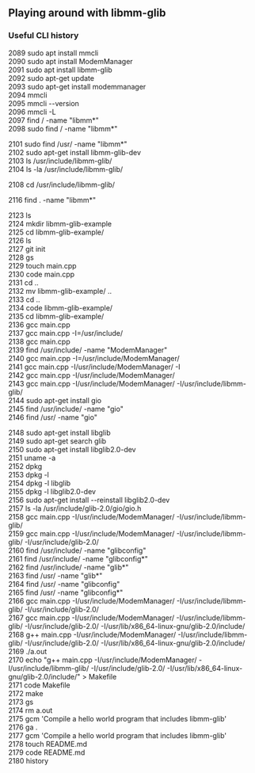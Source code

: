## Playing around with libmm-glib 

### Useful CLI history 
 
 2089  sudo apt install mmcli  
 2090  sudo apt install ModemManager   
 2091  sudo apt install libmm-glib  
 2092  sudo apt-get update   
 2093  sudo apt-get install modemmanager  
 2094  mmcli   
 2095  mmcli --version   
 2096  mmcli -L   
 2097  find / -name "libmm*"   
 2098  sudo find / -name "libmm*"   

 2101  sudo find /usr/ -name "libmm*"   
 2102  sudo apt-get install libmm-glib-dev   
 2103  ls /usr/include/libmm-glib/   
 2104  ls -la /usr/include/libmm-glib/   
 
 2108  cd /usr/include/libmm-glib/   


 2116  find . -name "libmm*"   


 2123  ls  
 2124  mkdir libmm-glib-example  
 2125  cd libmm-glib-example/  
 2126  ls  
 2127  git init  
 2128  gs  
 2129  touch main.cpp  
 2130  code main.cpp  
 2131  cd ..  
 2132  mv libmm-glib-example/ ..  
 2133  cd ..  
 2134  code libmm-glib-example/  
 2135  cd libmm-glib-example/  
 2136  gcc main.cpp  
 2137  gcc main.cpp -I=/usr/include/  
 2138  gcc main.cpp  
 2139  find /usr/include/ -name "ModemManager"  
 2140  gcc main.cpp -I=/usr/include/ModemManager/  
 2141  gcc main.cpp -I/usr/include/ModemManager/ -I  
 2142  gcc main.cpp -I/usr/include/ModemManager/  
 2143  gcc main.cpp -I/usr/include/ModemManager/ -I/usr/include/libmm-glib/  
 2144  sudo apt-get install gio  
 2145  find /usr/include/ -name "gio"  
 2146  find /usr/ -name "gio"  

 2148  sudo apt-get install libglib   
 2149  sudo apt-get search glib   
 2150  sudo apt-get install libglib2.0-dev  
 2151  uname -a  
 2152  dpkg  
 2153  dpkg -l  
 2154  dpkg -l libglib  
 2155  dpkg -l libglib2.0-dev  
 2156  sudo apt-get install --reinstall libglib2.0-dev  
 2157  ls -la /usr/include/glib-2.0/gio/gio.h  
 2158  gcc main.cpp -I/usr/include/ModemManager/ -I/usr/include/libmm-glib/  
 2159  gcc main.cpp -I/usr/include/ModemManager/ -I/usr/include/libmm-glib/ -I/usr/include/glib-2.0/  
 2160  find /usr/include/ -name "glibconfig"  
 2161  find /usr/include/ -name "glibconfig*"  
 2162  find /usr/include/ -name "glib*"  
 2163  find /usr/ -name "glib*"  
 2164  find /usr/ -name "glibconfig"  
 2165  find /usr/ -name "glibconfig*"  
 2166  gcc main.cpp -I/usr/include/ModemManager/ -I/usr/include/libmm-glib/ -I/usr/include/glib-2.0/  
 2167  gcc main.cpp -I/usr/include/ModemManager/ -I/usr/include/libmm-glib/ -I/usr/include/glib-2.0/ -I/usr/lib/x86_64-linux-gnu/glib-2.0/include/  
 2168  g++ main.cpp -I/usr/include/ModemManager/ -I/usr/include/libmm-glib/ -I/usr/include/glib-2.0/ -I/usr/lib/x86_64-linux-gnu/glib-2.0/include/  
 2169  ./a.out  
 2170  echo "g++ main.cpp -I/usr/include/ModemManager/ -I/usr/include/libmm-glib/ -I/usr/include/glib-2.0/ -I/usr/lib/x86_64-linux-gnu/glib-2.0/include/" > Makefile  
 2171  code Makefile  
 2172  make  
 2173  gs  
 2174  rm a.out  
 2175  gcm 'Compile a hello world program that includes libmm-glib'  
 2176  ga .  
 2177  gcm 'Compile a hello world program that includes libmm-glib'  
 2178  touch README.md  
 2179  code README.md  
 2180  history  